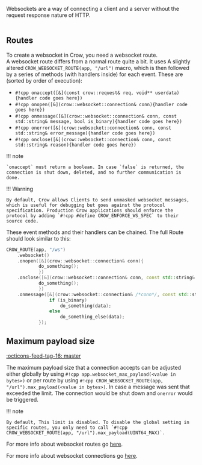 Websockets are a way of connecting a client and a server without the request response nature of HTTP.<br><br>

## Routes
To create a websocket in Crow, you need a websocket route.<br>
A websocket route differs from a normal route quite a bit. It uses A slightly altered `CROW_WEBSOCKET_ROUTE(app, "/url")` macro, which is then followed by a series of methods (with handlers inside) for each event. These are (sorted by order of execution):


- `#!cpp onaccept([&](const crow::request& req, void** userdata){handler code goes here})`
- `#!cpp onopen([&](crow::websocket::connection& conn){handler code goes here})`
- `#!cpp onmessage([&](crow::websocket::connection& conn, const std::string& message, bool is_binary){handler code goes here})`
- `#!cpp onerror([&](crow::websocket::connection& conn, const std::string& error_message){handler code goes here})`
- `#!cpp onclose([&](crow::websocket::connection& conn, const std::string& reason){handler code goes here})`

!!! note

    `onaccept` must return a boolean. In case `false` is returned, the connection is shut down, deleted, and no further communication is done.

!!! Warning

    By default, Crow allows Clients to send unmasked websocket messages, which is useful for debugging but goes against the protocol specification. Production Crow applications should enforce the protocol by adding `#!cpp #define CROW_ENFORCE_WS_SPEC` to their source code.

These event methods and their handlers can be chained. The full Route should look similar to this:
```cpp
CROW_ROUTE(app, "/ws")
    .websocket()
    .onopen([&](crow::websocket::connection& conn){
            do_something();
            })
    .onclose([&](crow::websocket::connection& conn, const std::string& reason){
            do_something();
            })
    .onmessage([&](crow::websocket::connection& /*conn*/, const std::string& data, bool is_binary){
                if (is_binary)
                    do_something(data);
                else
                    do_something_else(data);
            });
```

## Maximum payload size
<span class="tag">[:octicons-feed-tag-16: master](https://github.com/CrowCpp/Crow)</span>

The maximum payload size that a connection accepts can be adjusted either globally by using `#!cpp app.websocket_max_payload(<value in bytes>)` or per route by using `#!cpp CROW_WEBSOCKET_ROUTE(app, "/url").max_payload(<value in bytes>)`. In case a message was sent that exceeded the limit. The connection would be shut down and `onerror` would be triggered.

!!! note

    By default, This limit is disabled. To disable the global setting in specific routes, you only need to call `#!cpp CROW_WEBSOCKET_ROUTE(app, "/url").max_payload(UINT64_MAX)`.


For more info about websocket routes go [here](../../reference/classcrow_1_1_web_socket_rule.html).

For more info about websocket connections go [here](../../reference/classcrow_1_1websocket_1_1_connection.html).
